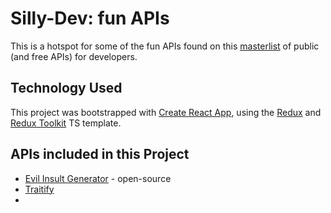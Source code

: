 # Silly-Dev: fun APIs

This is a hotspot for some of the fun APIs found on this [masterlist](https://github.com/public-apis/public-apis) of public (and free APIs) for developers.

## Technology Used

This project was bootstrapped with [Create React App](https://github.com/facebook/create-react-app), using the [Redux](https://redux.js.org/) and [Redux Toolkit](https://redux-toolkit.js.org/) TS template.

## APIs included in this Project

- [Evil Insult Generator](https://evilinsult.com/api/) - open-source
- [Traitify](https://app.traitify.com/developer)
-
